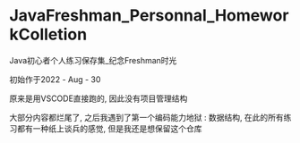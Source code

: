 # JavaFreshman_Personnal_HomeworkColletion
Java初心者个人练习保存集_纪念Freshman时光

初始作于2022 - Aug - 30

原来是用VSCODE直接跑的, 因此没有项目管理结构

大部分内容都烂尾了, 之后我遇到了第一个编码能力地狱 : 数据结构, 在此的所有练习都有一种纸上谈兵的感觉, 但是我还是想保留这个仓库

